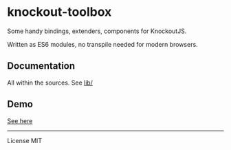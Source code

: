 # knockout-toolbox

Some handy bindings, extenders, components for KnockoutJS.

Written as ES6 modules, no transpile needed for modern browsers.  

## Documentation

All within the sources. See [lib/](./lib)

## Demo

[See here](https://justlep.github.io/knockout-toolbox/)


---

License MIT